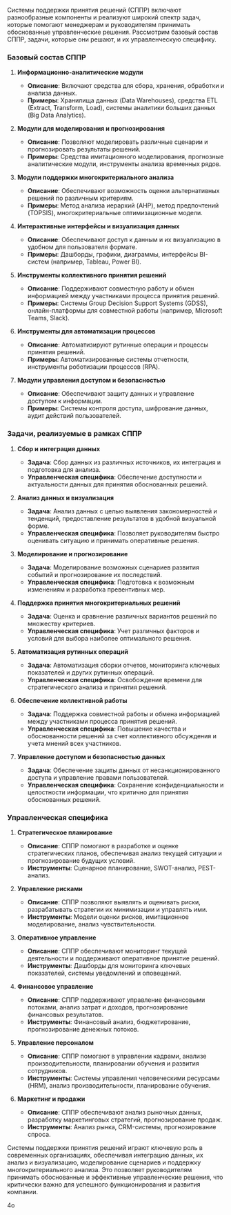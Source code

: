 Системы поддержки принятия решений (СППР) включают разнообразные компоненты и реализуют широкий спектр задач, которые помогают менеджерам и руководителям принимать обоснованные управленческие решения. Рассмотрим базовый состав СППР, задачи, которые они решают, и их управленческую специфику.

### Базовый состав СППР

1. **Информационно-аналитические модули**
    
    - **Описание**: Включают средства для сбора, хранения, обработки и анализа данных.
    - **Примеры**: Хранилища данных (Data Warehouses), средства ETL (Extract, Transform, Load), системы аналитики больших данных (Big Data Analytics).
2. **Модули для моделирования и прогнозирования**
    
    - **Описание**: Позволяют моделировать различные сценарии и прогнозировать результаты решений.
    - **Примеры**: Средства имитационного моделирования, прогнозные аналитические модули, инструменты анализа временных рядов.
3. **Модули поддержки многокритериального анализа**
    
    - **Описание**: Обеспечивают возможность оценки альтернативных решений по различным критериям.
    - **Примеры**: Метод анализа иерархий (AHP), метод предпочтений (TOPSIS), многокритериальные оптимизационные модели.
4. **Интерактивные интерфейсы и визуализация данных**
    
    - **Описание**: Обеспечивают доступ к данным и их визуализацию в удобном для пользователя формате.
    - **Примеры**: Дашборды, графики, диаграммы, интерфейсы BI-систем (например, Tableau, Power BI).
5. **Инструменты коллективного принятия решений**
    
    - **Описание**: Поддерживают совместную работу и обмен информацией между участниками процесса принятия решений.
    - **Примеры**: Системы Group Decision Support Systems (GDSS), онлайн-платформы для совместной работы (например, Microsoft Teams, Slack).
6. **Инструменты для автоматизации процессов**
    
    - **Описание**: Автоматизируют рутинные операции и процессы принятия решений.
    - **Примеры**: Автоматизированные системы отчетности, инструменты роботизации процессов (RPA).
7. **Модули управления доступом и безопасностью**
    
    - **Описание**: Обеспечивают защиту данных и управление доступом к информации.
    - **Примеры**: Системы контроля доступа, шифрование данных, аудит действий пользователей.

### Задачи, реализуемые в рамках СППР

1. **Сбор и интеграция данных**
    
    - **Задача**: Сбор данных из различных источников, их интеграция и подготовка для анализа.
    - **Управленческая специфика**: Обеспечение доступности и актуальности данных для принятия обоснованных решений.
2. **Анализ данных и визуализация**
    
    - **Задача**: Анализ данных с целью выявления закономерностей и тенденций, предоставление результатов в удобной визуальной форме.
    - **Управленческая специфика**: Позволяет руководителям быстро оценивать ситуацию и принимать оперативные решения.
3. **Моделирование и прогнозирование**
    
    - **Задача**: Моделирование возможных сценариев развития событий и прогнозирование их последствий.
    - **Управленческая специфика**: Подготовка к возможным изменениям и разработка превентивных мер.
4. **Поддержка принятия многокритериальных решений**
    
    - **Задача**: Оценка и сравнение различных вариантов решений по множеству критериев.
    - **Управленческая специфика**: Учет различных факторов и условий для выбора наиболее оптимального решения.
5. **Автоматизация рутинных операций**
    
    - **Задача**: Автоматизация сборки отчетов, мониторинга ключевых показателей и других рутинных операций.
    - **Управленческая специфика**: Освобождение времени для стратегического анализа и принятия решений.
6. **Обеспечение коллективной работы**
    
    - **Задача**: Поддержка совместной работы и обмена информацией между участниками процесса принятия решений.
    - **Управленческая специфика**: Повышение качества и обоснованности решений за счет коллективного обсуждения и учета мнений всех участников.
7. **Управление доступом и безопасностью данных**
    
    - **Задача**: Обеспечение защиты данных от несанкционированного доступа и управление правами пользователей.
    - **Управленческая специфика**: Сохранение конфиденциальности и целостности информации, что критично для принятия обоснованных решений.

### Управленческая специфика

1. **Стратегическое планирование**
    
    - **Описание**: СППР помогают в разработке и оценке стратегических планов, обеспечивая анализ текущей ситуации и прогнозирование будущих условий.
    - **Инструменты**: Сценарное планирование, SWOT-анализ, PEST-анализ.
2. **Управление рисками**
    
    - **Описание**: СППР позволяют выявлять и оценивать риски, разрабатывать стратегии их минимизации и управлять ими.
    - **Инструменты**: Модели оценки рисков, имитационное моделирование, анализ чувствительности.
3. **Оперативное управление**
    
    - **Описание**: СППР обеспечивают мониторинг текущей деятельности и поддерживают оперативное принятие решений.
    - **Инструменты**: Дашборды для мониторинга ключевых показателей, системы уведомлений и оповещений.
4. **Финансовое управление**
    
    - **Описание**: СППР поддерживают управление финансовыми потоками, анализ затрат и доходов, прогнозирование финансовых результатов.
    - **Инструменты**: Финансовый анализ, бюджетирование, прогнозирование денежных потоков.
5. **Управление персоналом**
    
    - **Описание**: СППР помогают в управлении кадрами, анализе производительности, планировании обучения и развития сотрудников.
    - **Инструменты**: Системы управления человеческими ресурсами (HRM), анализ производительности, планирование обучения.
6. **Маркетинг и продажи**
    
    - **Описание**: СППР обеспечивают анализ рыночных данных, разработку маркетинговых стратегий, прогнозирование продаж.
    - **Инструменты**: Анализ рынка, CRM-системы, прогнозирование спроса.

Системы поддержки принятия решений играют ключевую роль в современных организациях, обеспечивая интеграцию данных, их анализ и визуализацию, моделирование сценариев и поддержку многокритериального анализа. Это позволяет руководителям принимать обоснованные и эффективные управленческие решения, что критически важно для успешного функционирования и развития компании.

4o